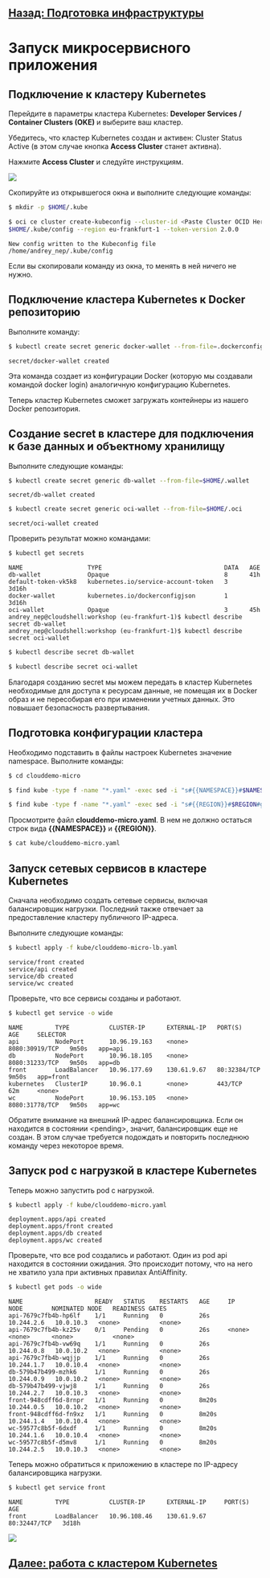 ## [Назад: Подготовка инфраструктуры](p4.md)

# Запуск микросервисного приложения

## Подключение к кластеру Kubernetes

Перейдите в параметры кластера Kubernetes: **Developer Services /
Container Clusters (OKE)** и выберите ваш кластер.

Убедитесь, что кластер Kubernetes создан и активен: Cluster Status Active (в этом случае кнопка **Access Cluster** станет активна).

Нажмите **Access Cluster** и следуйте инструкциям.

![](media/p5/image1.png)

Скопируйте из открывшегося окна и выполните следующие команды:

```bash
$ mkdir -p $HOME/.kube
```

```bash
$ oci ce cluster create-kubeconfig --cluster-id <Paste Cluster OCID Here> --file
$HOME/.kube/config --region eu-frankfurt-1 --token-version 2.0.0
```

```
New config written to the Kubeconfig file /home/andrey_nep/.kube/config
```

Если вы скопировали команду из окна, то менять в ней ничего не нужно.

## Подключение кластера Kubernetes к Docker репозиторию

Выполните команду:

```bash
$ kubectl create secret generic docker-wallet --from-file=.dockerconfigjson=$HOME/.docker/config.json --type=kubernetes.io/dockerconfigjson
```

```
secret/docker-wallet created
```

Эта команда создает из конфигурации Docker (которую мы создавали командой docker login) аналогичную конфигурацию Kubernetes.

Теперь кластер Kubernetes сможет загружать контейнеры из нашего Docker
репозитория.

## Создание secret в кластере для подключения к базе данных и объектному хранилищу

Выполните следующие команды:

```bash
$ kubectl create secret generic db-wallet --from-file=$HOME/.wallet
```

```
secret/db-wallet created
```

```bash
$ kubectl create secret generic oci-wallet --from-file=$HOME/.oci
```

```
secret/oci-wallet created
```

Проверить результат можно командами:

```bash
$ kubectl get secrets
```

```
NAME                  TYPE                                  DATA   AGE
db-wallet             Opaque                                8      41h
default-token-vk5k8   kubernetes.io/service-account-token   3      3d16h
docker-wallet         kubernetes.io/dockerconfigjson        1      3d16h
oci-wallet            Opaque                                3      45h
andrey_nep@cloudshell:workshop (eu-frankfurt-1)$ kubectl describe secret db-wallet
andrey_nep@cloudshell:workshop (eu-frankfurt-1)$ kubectl describe secret oci-wallet
```

```bash
$ kubectl describe secret db-wallet
```

```bash
$ kubectl describe secret oci-wallet
```

Благодаря созданию secret мы можем передать в кластер Kubernetes необходимые для доступа к ресурсам данные, не помещая их в Docker образ и не пересобирая его при изменении учетных данных. Это повышает безопасность развертывания.

## Подготовка конфигурации кластера 

Необходимо подставить в файлы настроек Kubernetes значение namespace. Выполните команды:

```bash
$ cd clouddemo-micro
```

```bash
$ find kube -type f -name "*.yaml" -exec sed -i "s#{{NAMESPACE}}#$NAMESPACE#g" {} +
```

```bash
$ find kube -type f -name "*.yaml" -exec sed -i "s#{{REGION}}#$REGION#g" {} +
```

Просмотрите файл **clouddemo-micro.yaml**. В нем не должно остаться строк
вида **{{NAMESPACE}}** и **{{REGION}}**.

```bash
$ cat kube/clouddemo-micro.yaml
```

## Запуск сетевых сервисов в кластере Kubernetes

Сначала необходимо создать сетевые сервисы, включая балансировщик нагрузки. Последний также отвечает за предоставление кластеру публичного IP-адреса.

Выполните следующие команды:

```bash
$ kubectl apply -f kube/clouddemo-micro-lb.yaml
```

```
service/front created
service/api created
service/db created
service/wc created
```

Проверьте, что все сервисы созданы и работают.

```bash
$ kubectl get service -o wide
```

```
NAME         TYPE           CLUSTER-IP      EXTERNAL-IP   PORT(S)          AGE     SELECTOR
api          NodePort       10.96.19.163    <none>        8080:30919/TCP   9m50s   app=api
db           NodePort       10.96.18.105    <none>        8080:31233/TCP   9m50s   app=db
front        LoadBalancer   10.96.177.69    130.61.9.67   80:32384/TCP     9m50s   app=front
kubernetes   ClusterIP      10.96.0.1       <none>        443/TCP          62m     <none>
wc           NodePort       10.96.153.105   <none>        8080:31778/TCP   9m50s   app=wc
```

Обратите внимание на внешний IP-адрес балансировщика. Если он находится в состоянии \<pending\>, значит, балансировщик еще не создан. В этом случае требуется подождать и повторить последнюю команду через некоторое время.

## Запуск pod с нагрузкой в кластере Kubernetes

Теперь можно запустить pod с нагрузкой.

```bash
$ kubectl apply -f kube/clouddemo-micro.yaml
```

```
deployment.apps/api created
deployment.apps/front created
deployment.apps/db created
deployment.apps/wc created
```

Проверьте, что все pod создались и работают. Один из pod api находится в состоянии ожидания. Это происходит потому, что на него не хватило узла при активных правилах AntiAffinity.

```bash
$ kubectl get pods -o wide
```

```
NAME                    READY   STATUS    RESTARTS   AGE     IP           NODE        NOMINATED NODE   READINESS GATES
api-7679c7fb4b-hp6lf    1/1     Running   0          26s     10.244.2.6   10.0.10.3   <none>           <none>
api-7679c7fb4b-kz25v    0/1     Pending   0          26s     <none>       <none>      <none>           <none>
api-7679c7fb4b-vw69q    1/1     Running   0          26s     10.244.0.8   10.0.10.2   <none>           <none>
api-7679c7fb4b-wqjjp    1/1     Running   0          26s     10.244.1.7   10.0.10.4   <none>           <none>
db-579b47b499-mzhk6     1/1     Running   0          26s     10.244.0.9   10.0.10.2   <none>           <none>
db-579b47b499-vjwj8     1/1     Running   0          26s     10.244.2.7   10.0.10.3   <none>           <none>
front-948cdff6d-8rnpr   1/1     Running   0          8m20s   10.244.0.5   10.0.10.2   <none>           <none>
front-948cdff6d-fn9xz   1/1     Running   0          8m20s   10.244.1.4   10.0.10.4   <none>           <none>
wc-59577c8b5f-6dxdf     1/1     Running   0          8m20s   10.244.1.6   10.0.10.4   <none>           <none>
wc-59577c8b5f-d5mv8     1/1     Running   0          8m20s   10.244.2.5   10.0.10.3   <none>           <none>

```

Теперь можно обратиться к приложению в кластере по IP-адресу балансировщика нагрузки.

```bash
$ kubectl get service front
```

```
NAME         TYPE           CLUSTER-IP      EXTERNAL-IP     PORT(S)        AGE
front        LoadBalancer   10.96.108.46    130.61.9.67     80:32447/TCP   3d18h
```

![](media/p5/image2.png)

## [Далее: работа с кластером Kubernetes](p6.md)